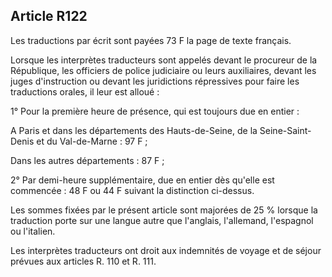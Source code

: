 Article R122
----
Les traductions par écrit sont payées 73 F la page de texte français.

Lorsque les interprètes traducteurs sont appelés devant le procureur de la
République, les officiers de police judiciaire ou leurs auxiliaires, devant les
juges d'instruction ou devant les juridictions répressives pour faire les
traductions orales, il leur est alloué :

1° Pour la première heure de présence, qui est toujours due en entier :

A Paris et dans les départements des Hauts-de-Seine, de la Seine-Saint-Denis et
du Val-de-Marne : 97 F ;

Dans les autres départements : 87 F ;

2° Par demi-heure supplémentaire, due en entier dès qu'elle est commencée : 48 F
ou 44 F suivant la distinction ci-dessus.

Les sommes fixées par le présent article sont majorées de 25 % lorsque la
traduction porte sur une langue autre que l'anglais, l'allemand, l'espagnol ou
l'italien.

Les interprètes traducteurs ont droit aux indemnités de voyage et de séjour
prévues aux articles R. 110 et R. 111.
